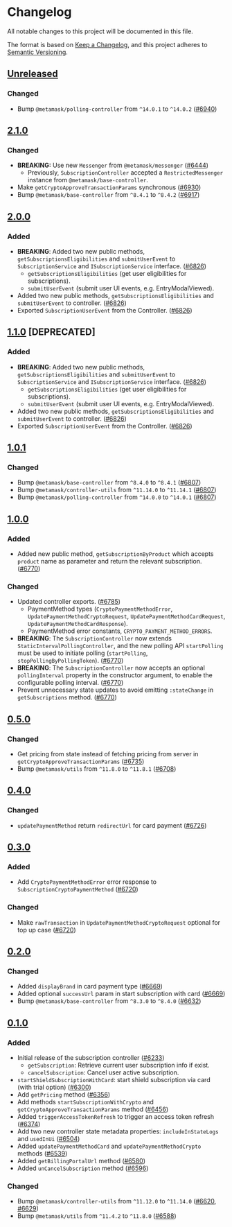 # Changelog

All notable changes to this project will be documented in this file.

The format is based on [Keep a Changelog](https://keepachangelog.com/en/1.0.0/),
and this project adheres to [Semantic Versioning](https://semver.org/spec/v2.0.0.html).

## [Unreleased]

### Changed

- Bump `@metamask/polling-controller` from `^14.0.1` to `^14.0.2` ([#6940](https://github.com/MetaMask/core/pull/6940))

## [2.1.0]

### Changed

- **BREAKING:** Use new `Messenger` from `@metamask/messenger` ([#6444](https://github.com/MetaMask/core/pull/6444))
  - Previously, `SubscriptionController` accepted a `RestrictedMessenger` instance from `@metamask/base-controller`.
- Make `getCryptoApproveTransactionParams` synchronous ([#6930](https://github.com/MetaMask/core/pull/6930))
- Bump `@metamask/base-controller` from `^8.4.1` to `^8.4.2` ([#6917](https://github.com/MetaMask/core/pull/6917))

## [2.0.0]

### Added

- **BREAKING**: Added two new public methods, `getSubscriptionsEligibilities` and `submitUserEvent` to `SubscriptionService` and `ISubscriptionService` interface. ([#6826](https://github.com/MetaMask/core/pull/6826))
  - `getSubscriptionsEligibilities` (get user eligibilities for subscriptions).
  - `submitUserEvent` (submit user UI events, e.g. EntryModalViewed).
- Added two new public methods, `getSubscriptionsEligibilities` and `submitUserEvent` to controller. ([#6826](https://github.com/MetaMask/core/pull/6826))
- Exported `SubscriptionUserEvent` from the Controller. ([#6826](https://github.com/MetaMask/core/pull/6826))

## [1.1.0] [DEPRECATED]

### Added

- **BREAKING**: Added two new public methods, `getSubscriptionsEligibilities` and `submitUserEvent` to `SubscriptionService` and `ISubscriptionService` interface. ([#6826](https://github.com/MetaMask/core/pull/6826))
  - `getSubscriptionsEligibilities` (get user eligibilities for subscriptions).
  - `submitUserEvent` (submit user UI events, e.g. EntryModalViewed).
- Added two new public methods, `getSubscriptionsEligibilities` and `submitUserEvent` to controller. ([#6826](https://github.com/MetaMask/core/pull/6826))
- Exported `SubscriptionUserEvent` from the Controller. ([#6826](https://github.com/MetaMask/core/pull/6826))

## [1.0.1]

### Changed

- Bump `@metamask/base-controller` from `^8.4.0` to `^8.4.1` ([#6807](https://github.com/MetaMask/core/pull/6807))
- Bump `@metamask/controller-utils` from `^11.14.0` to `^11.14.1` ([#6807](https://github.com/MetaMask/core/pull/6807))
- Bump `@metamask/polling-controller` from `^14.0.0` to `^14.0.1` ([#6807](https://github.com/MetaMask/core/pull/6807))

## [1.0.0]

### Added

- Added new public method, `getSubscriptionByProduct` which accepts `product` name as parameter and return the relevant subscription. ([#6770](https://github.com/MetaMask/core/pull/6770))

### Changed

- Updated controller exports. ([#6785](https://github.com/MetaMask/core/pull/6785))
  - PaymentMethod types (`CryptoPaymentMethodError`, `UpdatePaymentMethodCryptoRequest`, `UpdatePaymentMethodCardRequest`, `UpdatePaymentMethodCardResponse`).
  - PaymentMethod error constants, `CRYPTO_PAYMENT_METHOD_ERRORS`.
- **BREAKING**: The `SubscriptionController` now extends `StaticIntervalPollingController`, and the new polling API `startPolling` must be used to initiate polling (`startPolling`, `stopPollingByPollingToken`). ([#6770](https://github.com/MetaMask/core/pull/6770))
- **BREAKING**: The `SubscriptionController` now accepts an optional `pollingInterval` property in the constructor argument, to enable the configurable polling interval. ([#6770](https://github.com/MetaMask/core/pull/6770))
- Prevent unnecessary state updates to avoid emitting `:stateChange` in `getSubscriptions` method. ([#6770](https://github.com/MetaMask/core/pull/6770))

## [0.5.0]

### Changed

- Get pricing from state instead of fetching pricing from server in `getCryptoApproveTransactionParams` ([#6735](https://github.com/MetaMask/core/pull/6735))
- Bump `@metamask/utils` from `^11.8.0` to `^11.8.1` ([#6708](https://github.com/MetaMask/core/pull/6708))

## [0.4.0]

### Changed

- `updatePaymentMethod` return `redirectUrl` for card payment ([#6726](https://github.com/MetaMask/core/pull/6726))

## [0.3.0]

### Added

- Add `CryptoPaymentMethodError` error response to `SubscriptionCryptoPaymentMethod` ([#6720](https://github.com/MetaMask/core/pull/6720))

### Changed

- Make `rawTransaction` in `UpdatePaymentMethodCryptoRequest` optional for top up case ([#6720](https://github.com/MetaMask/core/pull/6720))

## [0.2.0]

### Changed

- Added `displayBrand` in card payment type ([#6669](https://github.com/MetaMask/core/pull/6669))
- Added optional `successUrl` param in start subscription with card ([#6669](https://github.com/MetaMask/core/pull/6669))
- Bump `@metamask/base-controller` from `^8.3.0` to `^8.4.0` ([#6632](https://github.com/MetaMask/core/pull/6632))

## [0.1.0]

### Added

- Initial release of the subscription controller ([#6233](https://github.com/MetaMask/core/pull/6233))
  - `getSubscription`: Retrieve current user subscription info if exist.
  - `cancelSubscription`: Cancel user active subscription.
- `startShieldSubscriptionWithCard`: start shield subscription via card (with trial option) ([#6300](https://github.com/MetaMask/core/pull/6300))
- Add `getPricing` method ([#6356](https://github.com/MetaMask/core/pull/6356))
- Add methods `startSubscriptionWithCrypto` and `getCryptoApproveTransactionParams` method ([#6456](https://github.com/MetaMask/core/pull/6456))
- Added `triggerAccessTokenRefresh` to trigger an access token refresh ([#6374](https://github.com/MetaMask/core/pull/6374))
- Add two new controller state metadata properties: `includeInStateLogs` and `usedInUi` ([#6504](https://github.com/MetaMask/core/pull/6504))
- Added `updatePaymentMethodCard` and `updatePaymentMethodCrypto` methods ([#6539](https://github.com/MetaMask/core/pull/6539))
- Added `getBillingPortalUrl` method ([#6580](https://github.com/MetaMask/core/pull/6580))
- Added `unCancelSubscription` method ([#6596](https://github.com/MetaMask/core/pull/6596))

### Changed

- Bump `@metamask/controller-utils` from `^11.12.0` to `^11.14.0` ([#6620](https://github.com/MetaMask/core/pull/6620), [#6629](https://github.com/MetaMask/core/pull/6629))
- Bump `@metamask/utils` from `^11.4.2` to `^11.8.0` ([#6588](https://github.com/MetaMask/core/pull/6588))

[Unreleased]: https://github.com/MetaMask/core/compare/@metamask/subscription-controller@2.1.0...HEAD
[2.1.0]: https://github.com/MetaMask/core/compare/@metamask/subscription-controller@2.0.0...@metamask/subscription-controller@2.1.0
[2.0.0]: https://github.com/MetaMask/core/compare/@metamask/subscription-controller@1.1.0...@metamask/subscription-controller@2.0.0
[1.1.0]: https://github.com/MetaMask/core/compare/@metamask/subscription-controller@1.0.1...@metamask/subscription-controller@1.1.0
[1.0.1]: https://github.com/MetaMask/core/compare/@metamask/subscription-controller@1.0.0...@metamask/subscription-controller@1.0.1
[1.0.0]: https://github.com/MetaMask/core/compare/@metamask/subscription-controller@0.5.0...@metamask/subscription-controller@1.0.0
[0.5.0]: https://github.com/MetaMask/core/compare/@metamask/subscription-controller@0.4.0...@metamask/subscription-controller@0.5.0
[0.4.0]: https://github.com/MetaMask/core/compare/@metamask/subscription-controller@0.3.0...@metamask/subscription-controller@0.4.0
[0.3.0]: https://github.com/MetaMask/core/compare/@metamask/subscription-controller@0.2.0...@metamask/subscription-controller@0.3.0
[0.2.0]: https://github.com/MetaMask/core/compare/@metamask/subscription-controller@0.1.0...@metamask/subscription-controller@0.2.0
[0.1.0]: https://github.com/MetaMask/core/releases/tag/@metamask/subscription-controller@0.1.0
